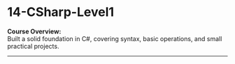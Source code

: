 ﻿# 14-CSharp-Level1

**Course Overview:**  
Built a solid foundation in C#, covering syntax, basic operations, and small practical projects.  

---

